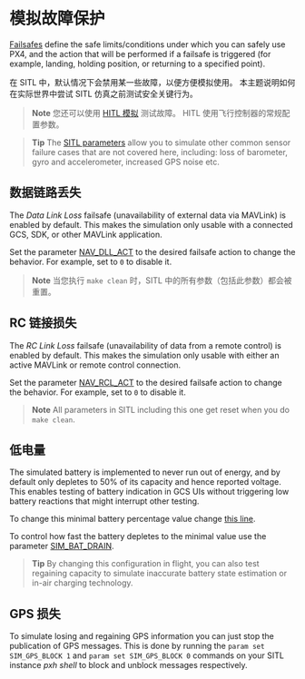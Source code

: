 # 模拟故障保护

[Failsafes](https://docs.px4.io/master/en/config/safety.html) define the safe limits/conditions under which you can safely use PX4, and the action that will be performed if a failsafe is triggered (for example, landing, holding position, or returning to a specified point).

在 SITL 中，默认情况下会禁用某一些故障，以便方便模拟使用。 本主题说明如何在实际世界中尝试 SITL 仿真之前测试安全关键行为。

> **Note** 您还可以使用 [ HITL 模拟](../simulation/hitl.md) 测试故障。 HITL 使用飞行控制器的常规配置参数。

<span></span>

> **Tip** The [SITL parameters](../advanced/parameter_reference.md#sitl) allow you to simulate other common sensor failure cases that are not covered here, including: loss of barometer, gyro and accelerometer, increased GPS noise etc.

## 数据链路丢失

The *Data Link Loss* failsafe (unavailability of external data via MAVLink) is enabled by default. This makes the simulation only usable with a connected GCS, SDK, or other MAVLink application.

Set the parameter [NAV_DLL_ACT](../advanced/parameter_reference.md#NAV_DLL_ACT) to the desired failsafe action to change the behavior. For example, set to `0` to disable it.

> **Note** 当您执行 `make clean` 时，SITL 中的所有参数（包括此参数）都会被重置。

## RC 链接损失

The *RC Link Loss* failsafe (unavailability of data from a remote control) is enabled by default. This makes the simulation only usable with either an active MAVLink or remote control connection.

Set the parameter [NAV_RCL_ACT](../advanced/parameter_reference.md#NAV_RCL_ACT) to the desired failsafe action to change the behavior. For example, set to `0` to disable it.

> **Note** All parameters in SITL including this one get reset when you do `make clean`.

## 低电量

The simulated battery is implemented to never run out of energy, and by default only depletes to 50% of its capacity and hence reported voltage. This enables testing of battery indication in GCS UIs without triggering low battery reactions that might interrupt other testing.

To change this minimal battery percentage value change [this line](https://github.com/PX4/Firmware/blob/9d67bbc328553bbd0891ffb8e73b8112bca33fcc/src/modules/simulator/simulator_mavlink.cpp#L330).

To control how fast the battery depletes to the minimal value use the parameter [SIM_BAT_DRAIN](../advanced/parameter_reference.md#SIM_BAT_DRAIN).

> **Tip** By changing this configuration in flight, you can also test regaining capacity to simulate inaccurate battery state estimation or in-air charging technology.

## GPS 损失

To simulate losing and regaining GPS information you can just stop the publication of GPS messages. This is done by running the `param set SIM_GPS_BLOCK 1` and `param set SIM_GPS_BLOCK 0` commands on your SITL instance *pxh shell* to block and unblock messages respectively.